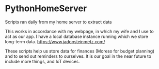 # PythonHomeServer
Scripts ran daily from my home server to extract data

This works in accordance with my webpage, in which my wife and I use to act as our app. I have a local database instance running which we store long-term data.
https://www.jadonsteinmetz.com/

These scripts help us store data for finances (Moreso for budget planning) and to send out reminders to ourselves. It is our goal in the near future to include more things, and IoT devices.
